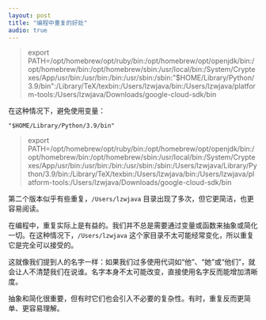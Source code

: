 ```yaml
---
layout: post  
title: "编程中重复的好处"
audio: true
---
```


> export PATH=/opt/homebrew/opt/ruby/bin:/opt/homebrew/opt/openjdk/bin:/opt/homebrew/bin:/opt/homebrew/sbin:/usr/local/bin:/System/Cryptexes/App/usr/bin:/usr/bin:/bin:/usr/sbin:/sbin:"$HOME/Library/Python/3.9/bin":/Library/TeX/texbin:/Users/lzwjava/bin:/Users/lzwjava/platform-tools:/Users/lzwjava/Downloads/google-cloud-sdk/bin

在这种情况下，避免使用变量：

`"$HOME/Library/Python/3.9/bin"`

> export PATH=/opt/homebrew/opt/ruby/bin:/opt/homebrew/opt/openjdk/bin:/opt/homebrew/bin:/opt/homebrew/sbin:/usr/local/bin:/System/Cryptexes/App/usr/bin:/usr/bin:/bin:/usr/sbin:/sbin:/Users/lzwjava/Library/Python/3.9/bin:/Library/TeX/texbin:/Users/lzwjava/bin:/Users/lzwjava/platform-tools:/Users/lzwjava/Downloads/google-cloud-sdk/bin

第二个版本似乎有些重复，`/Users/lzwjava` 目录出现了多次，但它更简洁，也更容易阅读。

在编程中，重复实际上是有益的。我们并不总是需要通过变量或函数来抽象或简化一切。在这种情况下，`/Users/lzwjava` 这个家目录不太可能经常变化，所以重复它是完全可以接受的。

这就像我们提到人的名字一样：如果我们过多使用代词如“他”、“她”或“他们”，就会让人不清楚我们在说谁。名字本身不太可能改变，直接使用名字反而能增加清晰度。

抽象和简化很重要，但有时它们也会引入不必要的复杂性。有时，重复反而更简单、更容易理解。

